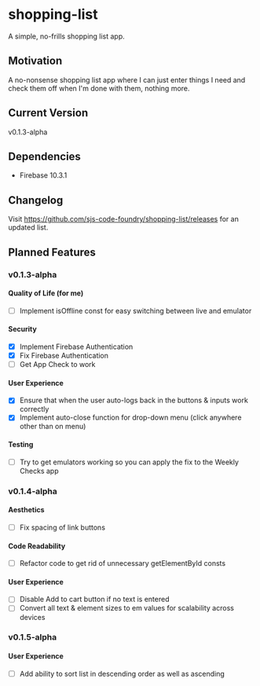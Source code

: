 # shopping-list
A simple, no-frills shopping list app.
## Motivation
A no-nonsense shopping list app where I can just enter things I need and check them off when I'm done with them, nothing more.
## Current Version
v0.1.3-alpha
## Dependencies
- Firebase 10.3.1
## Changelog
Visit https://github.com/sjs-code-foundry/shopping-list/releases for an updated list.
## Planned Features
### v0.1.3-alpha
#### Quality of Life (for me)
- [ ] Implement isOffline const for easy switching between live and emulator
#### Security
- [x] Implement Firebase Authentication
- [x] Fix Firebase Authentication
- [ ] Get App Check to work
#### User Experience
- [x] Ensure that when the user auto-logs back in the buttons & inputs work correctly
- [x] Implement auto-close function for drop-down menu (click anywhere other than on menu)
#### Testing
- [ ] Try to get emulators working so you can apply the fix to the Weekly Checks app
### v0.1.4-alpha
#### Aesthetics
- [ ] Fix spacing of link buttons
#### Code Readability
- [ ] Refactor code to get rid of unnecessary getElementById consts
#### User Experience
- [ ] Disable Add to cart button if no text is entered
- [ ] Convert all text & element sizes to em values for scalability across devices
### v0.1.5-alpha
#### User Experience
- [ ] Add ability to sort list in descending order as well as ascending
